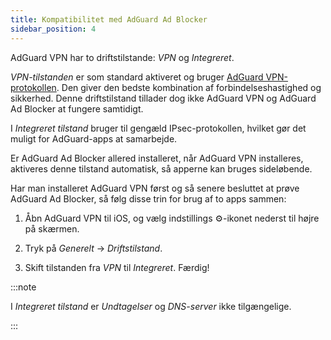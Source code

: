 ```yaml
---
title: Kompatibilitet med AdGuard Ad Blocker
sidebar_position: 4
---
```


AdGuard VPN har to driftstilstande: *VPN* og *Integreret*.

*VPN-tilstanden* er som standard aktiveret og bruger [AdGuard VPN-protokollen](/general/adguard-vpn-protocol). Den giver den bedste kombination af forbindelseshastighed og sikkerhed. Denne driftstilstand tillader dog ikke AdGuard VPN og AdGuard Ad Blocker at fungere samtidigt.

I *Integreret tilstand* bruger til gengæld IPsec-protokollen, hvilket gør det muligt for AdGuard-apps at samarbejde.

Er AdGuard Ad Blocker allered installeret, når AdGuard VPN installeres, aktiveres denne tilstand automatisk, så apperne kan bruges sideløbende.

Har man installeret AdGuard VPN først og så senere besluttet at prøve AdGuard Ad Blocker, så følg disse trin for brug af to apps sammen:

1. Åbn AdGuard VPN til iOS, og vælg indstillings ⚙-ikonet nederst til højre på skærmen.

2. Tryk på *Generelt* → *Driftstilstand*.

3. Skift tilstanden fra *VPN* til *Integreret*. Færdig!

:::note

I *Integreret tilstand* er *Undtagelser* og *DNS-server* ikke tilgængelige.

:::
